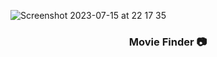 ![Screenshot 2023-07-15 at 22 17 35](https://github.com/PayamAnari/Api-movie-finder/assets/125816107/ae959b63-485a-4a81-9985-360facf45cb3)

<h3 align="center">
	Movie Finder  📷
</h3>
